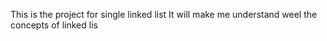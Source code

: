 This is the project for single linked list
It will make me understand weel the concepts of linked lis

